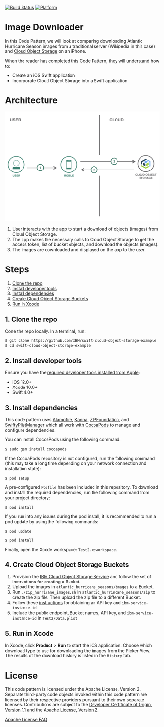 [![Build Status](https://travis-ci.com/IBM/swift-cloud-object-storage-example.svg?branch=master)](https://travis-ci.com/IBM/swift-cloud-object-storage-example)
[![Platform](https://img.shields.io/badge/platform-ios_swift-lightgrey.svg?style=flat)](https://developer.apple.com/swift/)

# Image Downloader
In this Code Pattern, we will look at comparing downloading Atlantic Hurricane Season images from a traditional server ([Wikipedia](https://en.wikipedia.org/wiki/Atlantic_hurricane_season ) in this case) and [Cloud Object Storage](https://www.ibm.com/cloud/object-storage) on an iPhone.

When the reader has completed this Code Pattern, they will understand how to:

* Create an iOS Swift application
* Incorporate Cloud Object Storage into a Swift application

# Architecture

![](readme_images/architecture.png)

1. User interacts with the app to start a download of objects (images) from Cloud Object Storage.
2. The app makes the necessary calls to Cloud Object Storage to get the access token, list of bucket objects, and download the objects (images).
3. The images are downloaded and displayed on the app to the user.

# Steps

1. [Clone the repo](#1-clone-the-repo)
2. [Install developer tools](#2-install-developer-tools)
3. [Install dependencies](#3-install-dependencies)
4. [Create Cloud Object Storage Buckets](#4-create-cloud-object-storage-buckets)
5. [Run in Xcode](#5-run-in-xcode)

## 1. Clone the repo

Cone the repo locally. In a terminal, run: 

```
$ git clone https://github.com/IBM/swift-cloud-object-storage-example
$ cd swift-cloud-object-storage-example
```

## 2. Install developer tools

Ensure you have the [required developer tools installed from Apple](https://developer.apple.com/download/):

* iOS 12.0+
* Xcode 10.0+
* Swift 4.0+

## 3. Install dependencies

This code pattern uses [Alamofire](https://github.com/Alamofire/Alamofire), [Kanna](https://github.com/tid-kijyun/Kanna), [ZIPFoundation](https://github.com/weichsel/ZIPFoundation), and [SwiftyPlistManager](https://github.com/rebeloper/SwiftyPlistManager) which all work with [CocoaPods](https://cocoapods.org/) to manage and configure dependencies.

You can install CocoaPods using the following command:

```
$ sudo gem install cocoapods
```

If the CocoaPods repository is not configured, run the following command (this may take a long time depending on your network connection and installation state):

```
$ pod setup
```

A pre-configured `Podfile` has been included in this repository. To download and install the required dependencies, run the following command from your project directory:

```
$ pod install
```

If you run into any issues during the pod install, it is recommended to run a pod update by using the following commands:

```
$ pod update
```

```
$ pod install
```

Finally, open the Xcode workspace: `Test2.xcworkspace`.

## 4. Create Cloud Object Storage Buckets

1. Provision the [IBM Cloud Object Storage Service](https://console.bluemix.net/catalog/services/cloud-object-storage) and follow the set of instructions for creating a Bucket.
2. Upload the images in `atlantic_hurricane_seasons/images` to a Bucket. 
3. Run `./zip_hurricane_images.sh` in `atlantic_hurrincane_seasons/zip` to create the zip file. Then upload the zip file to a different Bucket.
4. Follow these [instructions](https://console.bluemix.net/docs/services/cloud-object-storage/cli/curl.html#request-an-iam-token-using-an-api-key) for obtaining an API key and `ibm-service-instance-id`
5. Include the public endpoint, Bucket names, API key, and `ibm-service-instance-id` in `Test2/Data.plist`

## 5. Run in Xcode

In Xcode, click **Product** > **Run** to start the iOS application. Choose which download type to use for downloading the images from the Picker View. The results of the download history is listed in the `History` tab.

# License

This code pattern is licensed under the Apache License, Version 2. Separate third-party code objects invoked within this code pattern are licensed by their respective providers pursuant to their own separate licenses. Contributions are subject to the [Developer Certificate of Origin, Version 1.1](https://developercertificate.org/) and the [Apache License, Version 2](https://www.apache.org/licenses/LICENSE-2.0.txt).

[Apache License FAQ](https://www.apache.org/foundation/license-faq.html#WhatDoesItMEAN)
